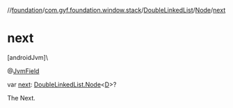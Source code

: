 //[foundation](../../../../index.md)/[com.gyf.foundation.window.stack](../../index.md)/[DoubleLinkedList](../index.md)/[Node](index.md)/[next](next.md)

# next

[androidJvm]\

@[JvmField](https://kotlinlang.org/api/core/kotlin-stdlib/kotlin.jvm/-jvm-field/index.html)

var [next](next.md): [DoubleLinkedList.Node](index.md)&lt;[D](index.md)&gt;?

The Next.